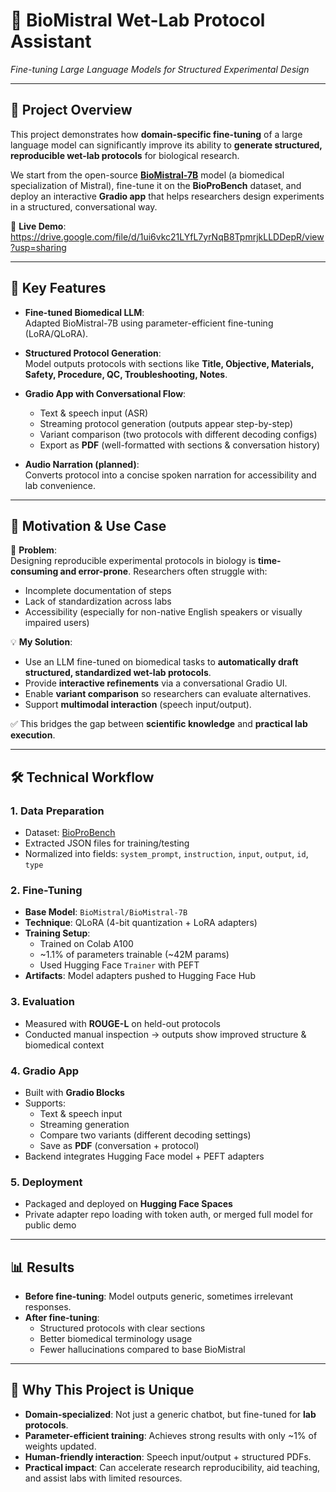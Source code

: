 # 🧪 BioMistral Wet-Lab Protocol Assistant  
*Fine-tuning Large Language Models for Structured Experimental Design*

---

## 📌 Project Overview  

This project demonstrates how **domain-specific fine-tuning** of a large language model can significantly improve its ability to **generate structured, reproducible wet-lab protocols** for biological research.  

We start from the open-source **[BioMistral-7B](https://huggingface.co/BioMistral/BioMistral-7B)** model (a biomedical specialization of Mistral), fine-tune it on the **BioProBench** dataset, and deploy an interactive **Gradio app** that helps researchers design experiments in a structured, conversational way.

🔗 **Live Demo**: https://drive.google.com/file/d/1ui6vkc21LYfL7yrNqB8TpmrjkLLDDepR/view?usp=sharing  

---

## 🚀 Key Features  

- **Fine-tuned Biomedical LLM**:  
  Adapted BioMistral-7B using parameter-efficient fine-tuning (LoRA/QLoRA).  

- **Structured Protocol Generation**:  
  Model outputs protocols with sections like **Title, Objective, Materials, Safety, Procedure, QC, Troubleshooting, Notes**.  

- **Gradio App with Conversational Flow**:  
  - Text & speech input (ASR)  
  - Streaming protocol generation (outputs appear step-by-step)  
  - Variant comparison (two protocols with different decoding configs)  
  - Export as **PDF** (well-formatted with sections & conversation history)  

- **Audio Narration (planned)**:  
  Converts protocol into a concise spoken narration for accessibility and lab convenience.  
 

---

## 🧠 Motivation & Use Case  

🔬 **Problem**:  
Designing reproducible experimental protocols in biology is **time-consuming and error-prone**. Researchers often struggle with:  
- Incomplete documentation of steps  
- Lack of standardization across labs  
- Accessibility (especially for non-native English speakers or visually impaired users)  

💡 **My Solution**:  
- Use an LLM fine-tuned on biomedical tasks to **automatically draft structured, standardized wet-lab protocols**.  
- Provide **interactive refinements** via a conversational Gradio UI.  
- Enable **variant comparison** so researchers can evaluate alternatives.  
- Support **multimodal interaction** (speech input/output).  

✅ This bridges the gap between **scientific knowledge** and **practical lab execution**.  

---

## 🛠️ Technical Workflow  

### 1. Data Preparation  
- Dataset: [BioProBench](https://huggingface.co/datasets/BioProBench/BioProBench)  
- Extracted JSON files for training/testing  
- Normalized into fields: `system_prompt`, `instruction`, `input`, `output`, `id`, `type`

### 2. Fine-Tuning  
- **Base Model**: `BioMistral/BioMistral-7B`  
- **Technique**: QLoRA (4-bit quantization + LoRA adapters)  
- **Training Setup**:  
  - Trained on Colab A100  
  - ~1.1% of parameters trainable (~42M params)  
  - Used Hugging Face `Trainer` with PEFT  
- **Artifacts**: Model adapters pushed to Hugging Face Hub  

### 3. Evaluation  
- Measured with **ROUGE-L** on held-out protocols  
- Conducted manual inspection → outputs show improved structure & biomedical context  

### 4. Gradio App  
- Built with **Gradio Blocks**  
- Supports:  
  - Text & speech input  
  - Streaming generation  
  - Compare two variants (different decoding settings)  
  - Save as **PDF** (conversation + protocol)  
- Backend integrates Hugging Face model + PEFT adapters  

### 5. Deployment  
- Packaged and deployed on **Hugging Face Spaces**  
- Private adapter repo loading with token auth, or merged full model for public demo  

---

## 📊 Results  

- **Before fine-tuning**: Model outputs generic, sometimes irrelevant responses.  
- **After fine-tuning**:  
  - Structured protocols with clear sections  
  - Better biomedical terminology usage  
  - Fewer hallucinations compared to base BioMistral  

 ---

## 🌟 Why This Project is Unique  

- **Domain-specialized**: Not just a generic chatbot, but fine-tuned for **lab protocols**.  
- **Parameter-efficient training**: Achieves strong results with only ~1% of weights updated.  
- **Human-friendly interaction**: Speech input/output + structured PDFs.  
- **Practical impact**: Can accelerate research reproducibility, aid teaching, and assist labs with limited resources.  
